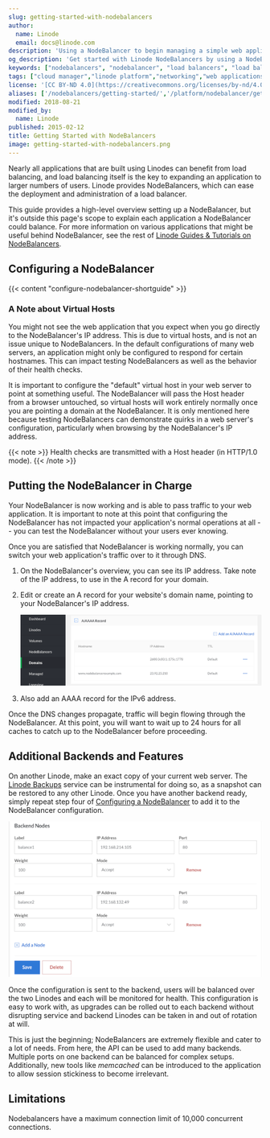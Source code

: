 ```yaml
---
slug: getting-started-with-nodebalancers
author:
  name: Linode
  email: docs@linode.com
description: 'Using a NodeBalancer to begin managing a simple web application.'
og_description: 'Get started with Linode NodeBalancers by using a NodeBalancer to begin managing a simple web application.'
keywords: ["nodebalancers", "nodebalancer", "load balancers", "load balancer", "load balancing", "high availability", "ha"]
tags: ["cloud manager","linode platform","networking","web applications"]
license: '[CC BY-ND 4.0](https://creativecommons.org/licenses/by-nd/4.0)'
aliases: ['/nodebalancers/getting-started/','/platform/nodebalancer/getting-started-with-nodebalancers-new-manager/','/platform/nodebalancer/getting-started-with-nodebalancers/','/linode-platform/nodebalancer-howto/','/platform/nodebalancer/getting-started-with-nodebalancers-classic-manager/']
modified: 2018-08-21
modified_by:
  name: Linode
published: 2015-02-12
title: Getting Started with NodeBalancers
image: getting-started-with-nodebalancers.png
---
```


Nearly all applications that are built using Linodes can benefit from load balancing, and load balancing itself is the key to expanding an application to larger numbers of users. Linode provides NodeBalancers, which can ease the deployment and administration of a load balancer.

This guide provides a high-level overview setting up a NodeBalancer, but it's outside this page's scope to explain each application a NodeBalancer could balance. For more information on various applications that might be useful behind NodeBalancer, see the rest of [Linode Guides & Tutorials on NodeBalancers](/docs/platform/nodebalancer/).

## Configuring a NodeBalancer

{{< content "configure-nodebalancer-shortguide" >}}

### A Note about Virtual Hosts

You might not see the web application that you expect when you go directly to the NodeBalancer's IP address. This is due to virtual hosts, and is not an issue unique to NodeBalancers. In the default configurations of many web servers, an application might only be configured to respond for certain hostnames. This can impact testing NodeBalancers as well as the behavior of their health checks.

It is important to configure the "default" virtual host in your web server to point at something useful. The NodeBalancer will pass the Host header from a browser untouched, so virtual hosts will work entirely normally once you are pointing a domain at the NodeBalancer. It is only mentioned here because testing NodeBalancers can demonstrate quirks in a web server's configuration, particularly when browsing by the NodeBalancer's IP address.

{{< note >}}
Health checks are transmitted with a Host header (in HTTP/1.0 mode).
{{< /note >}}

## Putting the NodeBalancer in Charge

Your NodeBalancer is now working and is able to pass traffic to your web application. It is important to note at this point that configuring the NodeBalancer has not impacted your application's normal operations at all -- you can test the NodeBalancer without your users ever knowing.

Once you are satisfied that NodeBalancer is working normally, you can switch your web application's traffic over to it through DNS.

1.  On the NodeBalancer's overview, you can see its IP address. Take note of the IP address, to use in the A record for your domain.

1.  Edit or create an A record for your website's domain name, pointing to your NodeBalancer's IP address.

    [![Adding an A Record.](nodebalancers-add-a-name-small.png "Adding an A Record")](nodebalancers-add-a-name.png)

1.  Also add an AAAA record for the IPv6 address.

Once the DNS changes propagate, traffic will begin flowing through the NodeBalancer. At this point, you will want to wait up to 24 hours for all caches to catch up to the NodeBalancer before proceeding.

## Additional Backends and Features

On another Linode, make an exact copy of your current web server. The [Linode Backups](/docs/platform/disk-images/linode-backup-service/) service can be instrumental for doing so, as a snapshot can be restored to any other Linode. Once you have another backend ready, simply repeat step four of [Configuring a NodeBalancer](/docs/platform/nodebalancer/getting-started-with-nodebalancers/#configuring-a-nodebalancer) to add it to the NodeBalancer configuration.

[![Adding another backend to the NodeBalancer's configuration.](nodebalancers-backend-nodes2-small.png "Adding another backend to the NodeBalancer's configuration")](nodebalancers-backend-nodes2.png)

Once the configuration is sent to the backend, users will be balanced over the two Linodes and each will be monitored for health. This configuration is easy to work with, as upgrades can be rolled out to each backend without disrupting service and backend Linodes can be taken in and out of rotation at will.

This is just the beginning; NodeBalancers are extremely flexible and cater to a lot of needs. From here, the API can be used to add many backends. Multiple ports on one backend can be balanced for complex setups. Additionally, new tools like *memcached* can be introduced to the application to allow session stickiness to become irrelevant.

## Limitations

Nodebalancers have a maximum connection limit of 10,000 concurrent connections.
